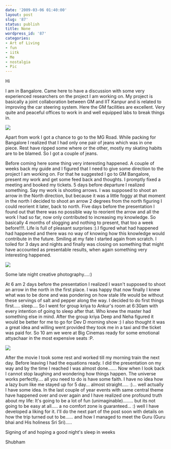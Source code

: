 ```yaml
---
date: '2009-03-06 01:40:00'
layout: post
slug: '87'
status: publish
title: None
wordpress_id: '87'
categories:
- Art of Living
- fun
- iitk
- Me
- nostalgia
- Pic
---
```


Hi

I am in Bangalore. Came here to have a discussion with some very experienced researchers on the project I am working on. My project is basically a joint collaboration between GM and IIT Kanpur and is related to improving the car steering system. Here the GM facilities are excellent. Very quite and peaceful offices to work in and well equipped labs to break things in. 

![](http://4.bp.blogspot.com/_BQ0a8k-GX20/SbArGYuoImI/AAAAAAAACOA/l6lwJ0gaMRY/s400/Photo+137.jpg)

Apart from work I got a chance to go to the MG Road. While packing for Bangalore I realized that I had only one pair of jeans which was in one piece. Rest  have ripped some where or the other, mostly my skating habits are to be blamed. So I got a couple of jeans.

Before coming here some thing very interesting happened. A couple of weeks back my guide and I figured that I need to give some direction to the project I am working on. For that he suggested I go to GM Bangalore, present my work and get some feed back and thoughts. I promptly fixed a meeting and booked my tickets. 5 days before departure I realized something. Say my work is shooting arrows. I was supposed to shoot an arrow in the North direction, but because it was a little foggy at that moment in the north I decided to shoot an arrow 2 degrees from the north figuring I could reorient it later, back to north. Five days before the presentation I found out that there was no possible way to reorient the arrow and all the work I had so far, now only contributed to increasing my knowledge. So basically 4 months of slogging and nothing to present, that too a week before!!!!. Life is full of pleasant surprises :).I figured what had happened had happened and there was no way of knowing how this knowledge would contribute in the future. Smiling at my fate I started again from scratch. I toiled for 3 days and nights and finally was closing on something that might have accounted as presentable results, when again something very interesting happened. 

![](http://2.bp.blogspot.com/_BQ0a8k-GX20/SbAsKtxdjQI/AAAAAAAACOI/nkxvZfWPwig/s400/Photo+129.jpg)

Some late night creative photography....:)

At 6 am 2 days before the presentation I realized I wasn't supposed to shoot an arrow in the north in the first place. I was happy that now finally I knew what was to be done and was pondering on how stale life would be without these servings of salt and pepper along the way. I decided to do first things first..... sleep.... So I went for group kriya to Ankur's room at 6:30am with every intention of going to sleep after that. Who knew the master had something else in mind. After the group kriya Deep and Neha figured it would be better for me to go for Dev D morning show :) I also thought it was a great idea and willing went provided they took me in a taxi and the ticket was paid for. So 10 am we were at Big Cinemas ready for some emotional attyachaar in the most expensive seats :P. 

![](http://1.bp.blogspot.com/_BQ0a8k-GX20/SbAsVAX2FYI/AAAAAAAACOQ/nw1ZJGbVqwM/s400/dev_d.jpg.jpeg)

After the movie I took some rest and worked till my morning train the next day. Before leaving I had the equations ready. I did the presentation on my way and by the time I reached I was almost done....... Now when I look back I cannot stop laughing and wondering how things happen. The universe works perfectly.... all you need to do is have some faith. I have no idea how a lazy bum like me stayed up for 5 day... almost straight..... :)... well actually I have some idea. In the last couple of year events with same central theme have happened over and over again and I have realized one profound truth about my life: It's going to be a lot of fun (unimaginable)........ but its not going to be easy at all..... a no comfort zone is guaranteed... :) well I have developed a liking for it. I'll do the next part of the post soon with details on how the trip turned out to be...... and how I managed to meet the Guru (Guru bhai and His holiness Sri Sri).....

Signing of and hoping a good night's sleep in weeks

Shubham

  

